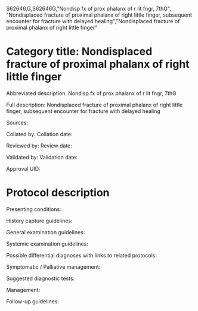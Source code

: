 S62646,G,S62646G,"Nondisp fx of prox phalanx of r lit fngr, 7thG", "Nondisplaced fracture of proximal phalanx of right little finger, subsequent encounter for fracture with delayed healing","Nondisplaced fracture of proximal phalanx of right little finger"
# Category title: Nondisplaced fracture of proximal phalanx of right little finger

Abbreviated description: Nondisp fx of prox phalanx of r lit fngr, 7thG

Full description: Nondisplaced fracture of proximal phalanx of right little finger, subsequent encounter for fracture with delayed healing

Sources:

Collated by:
Collation date:

Reviewed by:
Review date:

Validated by:
Validation date:

Approval UID:

# Protocol description

Presenting conditions:

History capture guidelines:

General examination guidelines:

Systemic examination guidelines:

Possible differential diagnoses with links to related protocols:

Symptomatic / Palliative management:

Suggested diagnostic tests:

Management:

Follow-up guidelines:
